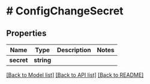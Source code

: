 # # ConfigChangeSecret

## Properties

Name | Type | Description | Notes
------------ | ------------- | ------------- | -------------
**secret** | **string** |  |

[[Back to Model list]](../../README.md#models) [[Back to API list]](../../README.md#endpoints) [[Back to README]](../../README.md)
